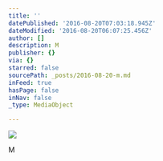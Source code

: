 ```yaml
---
title: ''
datePublished: '2016-08-20T07:03:18.945Z'
dateModified: '2016-08-20T06:07:25.456Z'
author: []
description: M
publisher: {}
via: {}
starred: false
sourcePath: _posts/2016-08-20-m.md
inFeed: true
hasPage: false
inNav: false
_type: MediaObject

---
```

![](https://the-grid-user-content.s3-us-west-2.amazonaws.com/8963afe0-0b23-4aed-9db2-d06aa9de5bdc.jpg)

M